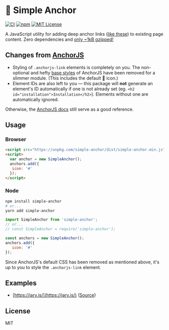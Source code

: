 # 🔗 Simple Anchor

[![CI](https://github.com/jakejarvis/simple-anchor/actions/workflows/ci.yml/badge.svg)](https://github.com/jakejarvis/simple-anchor/actions/workflows/ci.yml)
[![npm](https://img.shields.io/npm/v/simple-anchor?logo=npm)](https://www.npmjs.com/package/simple-anchor)
[![MIT License](https://img.shields.io/github/license/jakejarvis/simple-anchor?color=violet)](LICENSE)

A JavaScript utility for adding deep anchor links ([like these](https://ux.stackexchange.com/q/36304/33248)) to existing page content. Zero dependencies and [only ~1kB gzipped!](https://bundlephobia.com/package/simple-anchor)

## Changes from [AnchorJS](https://github.com/bryanbraun/anchorjs)

- Styling of `.anchorjs-link` elements is completely on you. The non-optional and hefty [base styles](https://github.com/bryanbraun/anchorjs/blob/7a2e93892fc8c1eeba0a9de5025feabf79372158/anchor.js#L305) of AnchorJS have been removed for a slimmer module. (This includes the default 🔗 icon.)
- Element IDs are also left to you — this package will **not** generate an element's ID automatically if one is not already set (eg. `<h2 id="installation">Installation</h2>`). Elements without one are automatically ignored.

Otherwise, the [AnchorJS docs](https://www.bryanbraun.com/anchorjs/) still serve as a good reference.

## Usage

### Browser

```html
<script src="https://unpkg.com/simple-anchor/dist/simple-anchor.min.js"></script>
<script>
  var anchor = new SimpleAnchor();
  anchors.add({
   icon: '#'
  });
</script>
```

### Node

```bash
npm install simple-anchor
# or...
yarn add simple-anchor
```

```js
import SimpleAnchor from 'simple-anchor';
// or...
// const SimpleAnchor = require('simple-anchor');

const anchors = new SimpleAnchor();
anchors.add({
   icon: '#'
});
```

Since AnchorJS's default CSS has been removed as mentioned above, it's up to you to style the `.anchorjs-link` element.

## Examples

- [https://jarv.is/](https://jarv.is/) ([Source](https://github.com/jakejarvis/jarv.is))

## License

MIT
